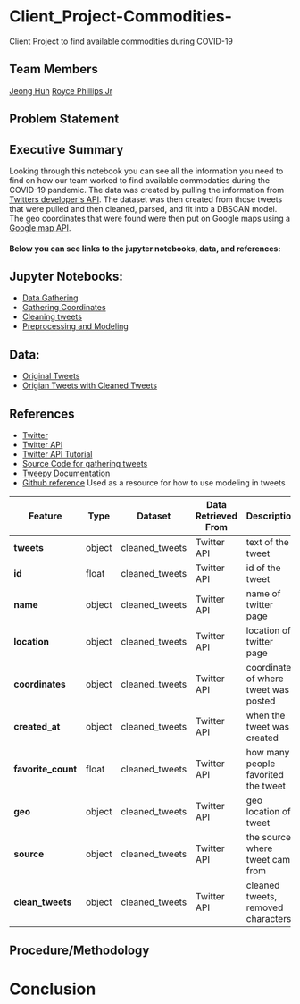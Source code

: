 # Client_Project-Commodities-
Client Project to find available commodities during COVID-19

## Team Members 
[Jeong Huh](https://www.linkedin.com/in/jeong-huh/)
[Royce Phillips Jr](https://www.linkedin.com/in/roycephillipsjr/)

## Problem Statement


## Executive Summary
Looking through this notebook you can see all the information you need to find on how our team worked to find available commodaties during the COVID-19 pandemic. The data was created by pulling the information from [Twitters developer's API](https://developer.twitter.com/en/docs). The dataset was then created from those tweets that were pulled and then cleaned, parsed, and fit into a DBSCAN model. The geo coordinates that were found were then put on Google maps using a [Google map API](link).


#### Below you can see links to the jupyter notebooks, data, and references:

## Jupyter Notebooks:

- [Data Gathering](00_Gathering_tweets.ipynb)
- [Gathering Coordinates](01_Gathering_coordinates.ipynb)
- [Cleaning tweets](02_Cleaning_tweets.ipynb)
- [Preprocessing and Modeling](03_Preprocessing_Modeling.ipynb)


## Data:
- [Original Tweets](datasets/all_commodities_tweets.csv)
- [Origian Tweets with Cleaned Tweets](Datasets/cleaned_tweets.csv)


##  References
- [Twitter](https://twitter.com/)
- [Twitter API](https://developer.twitter.com/en/docs)
- [Twitter API Tutorial](http://socialmedia-class.org/twittertutorial.html)
- [Source Code for gathering tweets](https://www.youtube.com/watch?v=WX0MDddgpA4&list=PL5tcWHG-UPH2zBfOz40HSzcGUPAVOOnu1&index=3)
- [Tweepy Documentation](http://docs.tweepy.org/en/v3.8.0/index.html)
- [Github reference](https://github.com/TungPhung/Twitter-Natural-Disaster-Mapping/blob/master/ProcessingandModeling.ipynb) Used as a resource for how to use modeling in tweets




Feature|    Type|    Dataset|Data Retrieved From|Description|
-------|--------|-----------|-------------------|-----------|
**tweets**|object|cleaned_tweets|Twitter API|text of the tweet|
**id**|float|cleaned_tweets|Twitter API|id of the tweet|
**name**|object|cleaned_tweets|Twitter API|name of twitter page|
**location**|object|cleaned_tweets|Twitter API|location of twitter page|
**coordinates**|object|cleaned_tweets|Twitter API|coordinates of where tweet was posted|
**created_at**|object|cleaned_tweets|Twitter API|when the tweet was created|
**favorite_count**|float|cleaned_tweets|Twitter API|how many people favorited the tweet|
**geo**|object|cleaned_tweets|Twitter API|geo location of tweet|
**source**|object|cleaned_tweets|Twitter API|the source where tweet came from|
**clean_tweets**|object|cleaned_tweets|Twitter API|cleaned tweets, removed characters|



## Procedure/Methodology


# Conclusion
